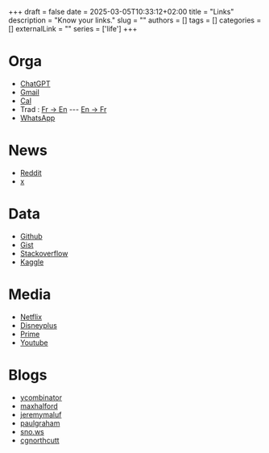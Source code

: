 +++ 
draft = false
date = 2025-03-05T10:33:12+02:00
title = "Links"
description = "Know your links."
slug = ""
authors = []
tags = []
categories = []
externalLink = ""
series = ['life']
+++

# Orga

- [ChatGPT](https://chatgpt.com/)
- [Gmail](https://mail.google.com/mail/u/0/#inbox)
- [Cal](https://calendar.google.com/calendar?authuser=0)
- Trad : [Fr -> En](https://translate.google.ca/?sl=fr&tl=en&op=translate) --- [En -> Fr](https://translate.google.com/?hl=fr&sl=en&tl=fr&op=translate)
- [WhatsApp](https://web.whatsapp.com/)

# News

- [Reddit](https://www.reddit.com/)
- [x](https://x.com/)

# Data

- [Github](https://github.com/)
- [Gist](https://gist.github.com/tlentali)
- [Stackoverflow](https://stackoverflow.com/questions/tagged?uqlId=67721)
- [Kaggle](https://www.kaggle.com/competitions?hostSegmentIdFilter=1)

# Media

- [Netflix](https://www.netflix.com/)
- [Disneyplus](https://www.disneyplus.com/)
- [Prime](https://www.primevideo.com/)
- [Youtube](https://www.youtube.com/feed/subscriptions)

# Blogs

- [ycombinator](https://news.ycombinator.com/)
- [maxhalford](https://maxhalford.github.io/)
- [jeremymaluf](https://jeremymaluf.com/onebag/)
- [paulgraham](https://paulgraham.com/articles.html)
- [sno.ws](https://sno.ws/digital-things/)
- [cgnorthcutt](https://stackoverflow.com/users/3638768/)
